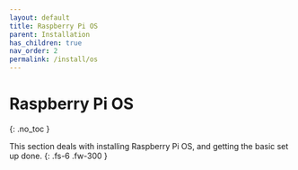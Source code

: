 ```yaml
---
layout: default
title: Raspberry Pi OS
parent: Installation
has_children: true
nav_order: 2
permalink: /install/os
---
```

# Raspberry Pi OS
{: .no_toc }

This section deals with installing Raspberry Pi OS, and getting the basic set up done.
{: .fs-6 .fw-300 }
